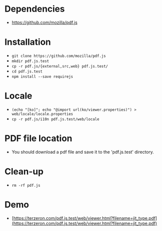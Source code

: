 # Dependencies
* https://github.com/mozilla/pdf.js

# Installation
* `git clone https://github.com/mozilla/pdf.js`
* `mkdir pdf.js.test`
* `cp -r pdf.js/{external,src,web} pdf.js.test/`
* `cd pdf.js.test`
* `npm install --save requirejs`

# Locale
* `(echo "[ko]"; echo "@import url(ko/viewer.properties)") > web/locale/locale.properties`
* `cp -r pdf.js/i10n pdf.js.test/web/locale`

# PDF file location
* You should download a pdf file and save it to the 'pdf.js.test' directory.

# Clean-up
* `rm -rf pdf.js`

# Demo
* [https://terzeron.com/pdf.js.test/web/viewer.html?filename=jit_type.pdf](https://terzeron.com/pdf.js.test/web/viewer.html?filename=jit_type.pdf)
